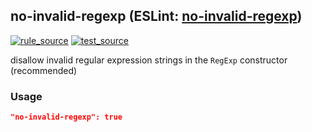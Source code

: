 <!-- Start:AutoDoc:: Modify `src/readme/rules.ts` and run `gulp readme` to update block -->
## no-invalid-regexp (ESLint: [no-invalid-regexp](http://eslint.org/docs/rules/no-invalid-regexp))
[![rule_source](https://img.shields.io/badge/%F0%9F%93%8F%20rule-source-green.svg)](https://github.com/buzinas/tslint-eslint-rules/blob/master/src/rules/noInvalidRegexpRule.ts)
[![test_source](https://img.shields.io/badge/%F0%9F%93%98%20test-source-blue.svg)](https://github.com/buzinas/tslint-eslint-rules/blob/master/src/test/rules/noInvalidRegexpRuleTests.ts)

disallow invalid regular expression strings in the `RegExp` constructor (recommended)

### Usage

```json
"no-invalid-regexp": true
```

<!-- End:AutoDoc -->
